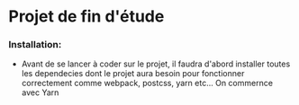 # Projet de fin d'étude 

### Installation:
- Avant de se lancer à coder sur le projet, il faudra d'abord installer toutes les dependecies dont le projet aura besoin pour fonctionner correctement comme webpack, postcss, yarn etc... On commernce avec Yarn
